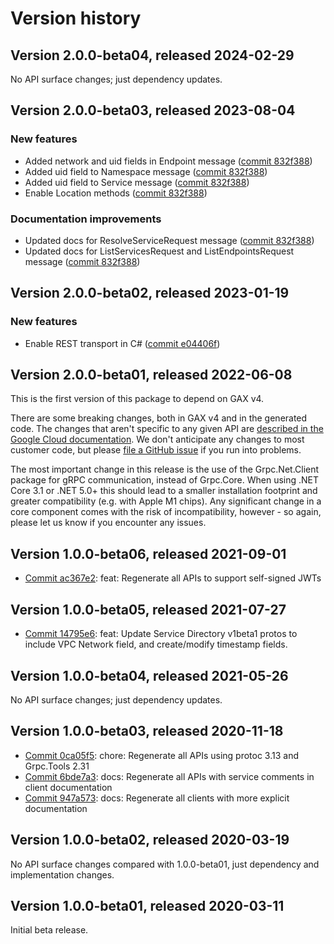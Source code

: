 # Version history

## Version 2.0.0-beta04, released 2024-02-29

No API surface changes; just dependency updates.

## Version 2.0.0-beta03, released 2023-08-04

### New features

- Added network and uid fields in Endpoint message ([commit 832f388](https://github.com/googleapis/google-cloud-dotnet/commit/832f388e29a18c4d7e0e39d74d1dc45536ada722))
- Added uid field to Namespace message ([commit 832f388](https://github.com/googleapis/google-cloud-dotnet/commit/832f388e29a18c4d7e0e39d74d1dc45536ada722))
- Added uid field to Service message ([commit 832f388](https://github.com/googleapis/google-cloud-dotnet/commit/832f388e29a18c4d7e0e39d74d1dc45536ada722))
- Enable Location methods ([commit 832f388](https://github.com/googleapis/google-cloud-dotnet/commit/832f388e29a18c4d7e0e39d74d1dc45536ada722))

### Documentation improvements

- Updated docs for ResolveServiceRequest message ([commit 832f388](https://github.com/googleapis/google-cloud-dotnet/commit/832f388e29a18c4d7e0e39d74d1dc45536ada722))
- Updated docs for ListServicesRequest and ListEndpointsRequest message ([commit 832f388](https://github.com/googleapis/google-cloud-dotnet/commit/832f388e29a18c4d7e0e39d74d1dc45536ada722))

## Version 2.0.0-beta02, released 2023-01-19

### New features

- Enable REST transport in C# ([commit e04406f](https://github.com/googleapis/google-cloud-dotnet/commit/e04406fbc8700134ab6955e5244a5f2924a16a0a))

## Version 2.0.0-beta01, released 2022-06-08

This is the first version of this package to depend on GAX v4.

There are some breaking changes, both in GAX v4 and in the generated
code. The changes that aren't specific to any given API are [described in the Google Cloud
documentation](https://cloud.google.com/dotnet/docs/reference/help/breaking-gax4).
We don't anticipate any changes to most customer code, but please [file a
GitHub issue](https://github.com/googleapis/google-cloud-dotnet/issues/new/choose)
if you run into problems.

The most important change in this release is the use of the Grpc.Net.Client package
for gRPC communication, instead of Grpc.Core. When using .NET Core 3.1 or .NET 5.0+
this should lead to a smaller installation footprint and greater compatibility (e.g.
with Apple M1 chips). Any significant change in a core component comes with the risk
of incompatibility, however - so again, please let us know if you encounter any
issues.


## Version 1.0.0-beta06, released 2021-09-01

- [Commit ac367e2](https://github.com/googleapis/google-cloud-dotnet/commit/ac367e2): feat: Regenerate all APIs to support self-signed JWTs

## Version 1.0.0-beta05, released 2021-07-27

- [Commit 14795e6](https://github.com/googleapis/google-cloud-dotnet/commit/14795e6): feat: Update Service Directory v1beta1 protos to include VPC Network field, and create/modify timestamp fields.

## Version 1.0.0-beta04, released 2021-05-26

No API surface changes; just dependency updates.

## Version 1.0.0-beta03, released 2020-11-18

- [Commit 0ca05f5](https://github.com/googleapis/google-cloud-dotnet/commit/0ca05f5): chore: Regenerate all APIs using protoc 3.13 and Grpc.Tools 2.31
- [Commit 6bde7a3](https://github.com/googleapis/google-cloud-dotnet/commit/6bde7a3): docs: Regenerate all APIs with service comments in client documentation
- [Commit 947a573](https://github.com/googleapis/google-cloud-dotnet/commit/947a573): docs: Regenerate all clients with more explicit documentation

## Version 1.0.0-beta02, released 2020-03-19

No API surface changes compared with 1.0.0-beta01, just dependency
and implementation changes.

## Version 1.0.0-beta01, released 2020-03-11

Initial beta release.



